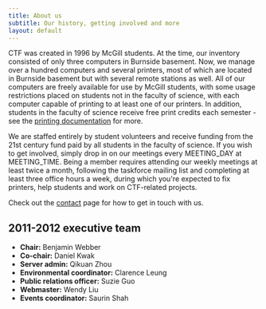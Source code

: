 ```yaml
---
title: About us
subtitle: Our history, getting involved and more
layout: default
---
```


CTF was created in 1996 by McGill students. At the time, our inventory consisted of only three computers in Burnside basement. Now, we manage over a hundred computers and several printers, most of which are located in Burnside basement but with several remote stations as well. All of our computers are freely available for use by McGill students, with some usage restrictions placed on students not in the faculty of science, with each computer capable of printing to at least one of our printers. In addition, students in the faculty of science receive free print credits each semester - see the [printing documentation](printing.html) for more.

We are staffed entirely by student volunteers and receive funding from the 21st century fund paid by all students in the faculty of science. If you wish to get involved, simply drop in on our meetings every MEETING_DAY at MEETING_TIME. Being a member requires attending our weekly meetings at least twice a month, following the taskforce mailing list and completing at least three office hours a week, during which you're expected to fix printers, help students and work on CTF-related projects.

Check out the [contact](contact.html) page for how to get in touch with us.

2011-2012 executive team
------------------------

* **Chair:** Benjamin Webber
* **Co-chair:** Daniel Kwak
* **Server admin:** Qikuan Zhou
* **Environmental coordinator:** Clarence Leung
* **Public relations officer:** Suzie Guo
* **Webmaster:** Wendy Liu
* **Events coordinator:** Saurin Shah
